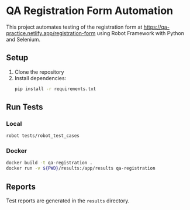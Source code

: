 # QA Registration Form Automation

This project automates testing of the registration form at https://qa-practice.netlify.app/registration-form using Robot Framework with Python and Selenium.

## Setup

1. Clone the repository
2. Install dependencies:
   ```bash
   pip install -r requirements.txt
   ```

## Run Tests

### Local

```bash
robot tests/robot_test_cases
```

### Docker

```bash
docker build -t qa-registration .
docker run -v ${PWD}/results:/app/results qa-registration
```

## Reports

Test reports are generated in the `results` directory.
